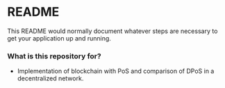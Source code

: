 # README #

This README would normally document whatever steps are necessary to get your application up and running.

### What is this repository for? ###

* Implementation of blockchain with PoS and comparison of DPoS in a decentralized network.
